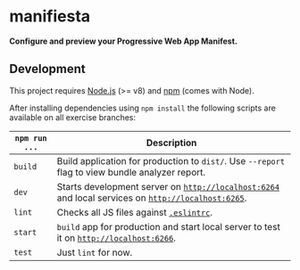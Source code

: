 # manifiesta

**Configure and preview your Progressive Web App Manifest.**


## Development

This project requires [Node.js](http://nodejs.org/) (>= v8) and [npm](https://npmjs.org/) (comes with Node).

After installing dependencies using `npm install` the following scripts are available on all exercise branches:

`npm run ...` | Description
---|---
`build` | Build application for production to `dist/`. Use `--report` flag to view bundle analyzer report.
`dev` | Starts development server on [`http://localhost:6264`](http://localhost:6264) and local services on [`http://localhost:6265`](http://localhost:6265).
`lint` | Checks all JS files against [`.eslintrc`](.eslintrc).
`start` | `build` app for production and start local server to test it on [`http://localhost:6266`](http://localhost:6266).
`test` | Just `lint` for now.
